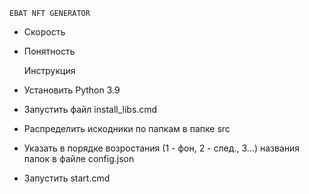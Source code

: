     EBAT NFT GENERATOR         
- Скорость
- Понятность

    Инструкция
- Установить Python 3.9
- Запустить файл install_libs.cmd
- Распределить искодники по папкам в папке src
- Указать в порядке возростания (1 - фон, 2 - след., 3...) названия папок в файле config.json
- Запустить start.cmd

